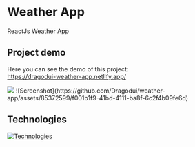 # Weather App

ReactJs Weather App
## Project demo

Here you can see the demo of this project: <br/>
https://dragodui-weather-app.netlify.app/

<img src="https://mini.s-shot.ru/1920x1200/JPEG/1920/Z120/?https%3A%2F%2Fdragodui-weather-app.netlify.app%2F">
![Screenshot](https://github.com/Dragodui/weather-app/assets/85372599/f001b1f9-41bd-4111-ba8f-6c2f4b09fe6d)

## Technologies

[![Technologies](https://skillicons.dev/icons?i=vite%2Cts%2Credux%2Creact%2Ctailwind%2Chtml%2Ccss&perline=15&theme=dark)](https://skillicons.dev)

